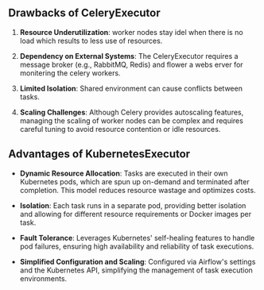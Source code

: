 ## Drawbacks of CeleryExecutor

1. **Resource Underutilization**: worker nodes stay idel when there is no load which results to less use of resources.

2. **Dependency on External Systems**: The CeleryExecutor requires a message broker (e.g., RabbitMQ, Redis) and  flower a webs erver for monitering the celery workers.

3. **Limited Isolation**: Shared environment can cause conflicts between tasks.

4. **Scaling Challenges**: Although Celery provides autoscaling features, managing the scaling of worker nodes can be complex and requires careful tuning to avoid resource contention or idle resources.


## Advantages of KubernetesExecutor

- **Dynamic Resource Allocation**: Tasks are executed in their own Kubernetes pods, which are spun up on-demand and terminated after completion. This model reduces resource wastage and optimizes costs.

- **Isolation**: Each task runs in a separate pod, providing better isolation and allowing for different resource requirements or Docker images per task.

- **Fault Tolerance**: Leverages Kubernetes' self-healing features to handle pod failures, ensuring high availability and reliability of task executions.

- **Simplified Configuration and Scaling**: Configured via Airflow's settings and the Kubernetes API, simplifying the management of task execution environments.
